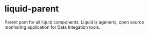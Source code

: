 # liquid-parent
Parent pom for all liquid components. Liquid is ageneric, open source monitoring application for Data Integation tools.
